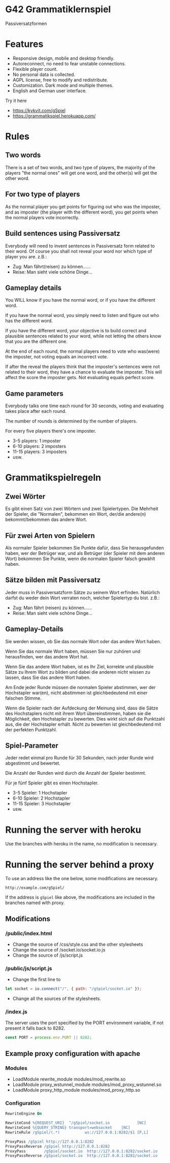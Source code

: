 # G42 Grammatiklernspiel

Passiversatzformen

# Features

- Responsive design, mobile and desktop friendly.
- Autoreconnect, no need to fear unstable connections.
- Flexible player count.
- No personal data is collected.
- AGPL license, free to modify and redistribute.
- Customization. Dark mode and multiple themes.
- English and German user interface.

Try it here
- https://kykvit.com/gSpiel
- https://grammatikspiel.herokuapp.com/

# Rules

## Two words
There is a set of two words, and two type of players, the majority of the players "the normal ones" will get one word, and the other(s) will get the other word.

## For two type of players
As the normal player you get points for figuring out who was the imposter, and as imposter (the player with the different word), you get points when the normal players vote incorrectly.

## Build sentences using Passiversatz
Everybody will need to invent sentences in Passiversatz form related to their word. Of course you shall not reveal your word nor which type of player you are.
z.B.:
- Zug:  Man fährt(reisen) zu können......
- Reise: Man sieht viele schöne Dinge...

## Gameplay details
You WILL know if you have the normal word, or if you have the different word.

If you have the normal word, you simply need to listen and figure out who has the different word.

If you have the different word, your objective is to build correct and plausible sentences related to your word, while not letting the others know that you are the different one.

At the end of each round, the normal players need to vote who was(were) the imposter, not voting equals an incorrect vote.

If after the reveal the players think that the imposter's sentences were not related to their word, they have a chance to evaluate the imposter. This will affect the score the imposter gets. Not evaluating equals perfect score.

## Game parameters
Everybody talks one time each round for 30 seconds, voting and evaluating takes place after each round.

The number of rounds is determined by the number of players.

For every five players there's one imposter.
- 3-5 players: 1 imposter
- 6-10 players: 2 imposters
- 11-15 players: 3 imposters
- usw.

# Grammatikspielregeln

## Zwei Wörter
Es gibt einen Satz von zwei Wörtern und zwei Spielertypen. Die Mehrheit der Spieler, die "Normalen", bekommen ein Wort, der/die andere(n) bekommt/bekommen das andere Wort.

## Für zwei Arten von Spielern
Als normaler Spieler bekommen Sie Punkte dafür, dass Sie herausgefunden haben, wer der Betrüger war, und als Betrüger (der Spieler mit dem anderen Wort) bekommen Sie Punkte, wenn die normalen Spieler falsch gewählt haben.

## Sätze bilden mit Passiversatz
Jeder muss in Passiversatzform Sätze zu seinem Wort erfinden. Natürlich darfst du weder dein Wort verraten noch, welcher Spielertyp du bist.
z.B.:
- Zug:  Man fährt (reisen) zu können......
- Reise: Man sieht viele schöne Dinge...

## Gameplay-Details
Sie werden wissen, ob Sie das normale Wort oder das andere Wort haben.

Wenn Sie das normale Wort haben, müssen Sie nur zuhören und herausfinden, wer das andere Wort hat.

Wenn Sie das andere Wort haben, ist es Ihr Ziel, korrekte und plausible Sätze zu Ihrem Wort zu bilden und dabei die anderen nicht wissen zu lassen, dass Sie das andere Wort haben.

Am Ende jeder Runde müssen die normalen Spieler abstimmen, wer der Hochstapler war(en), nicht abstimmen ist gleichbedeutend mit einer falschen Stimme.

Wenn die Spieler nach der Aufdeckung der Meinung sind, dass die Sätze des Hochstaplers nicht mit ihrem Wort übereinstimmen, haben sie die Möglichkeit, den Hochstapler zu bewerten. Dies wirkt sich auf die Punktzahl aus, die der Hochstapler erhält. Nicht zu bewerten ist gleichbedeutend mit der perfekten Punktzahl.

## Spiel-Parameter
Jeder redet einmal pro Runde für 30 Sekunden, nach jeder Runde wird abgestimmt und bewertet.

Die Anzahl der Runden wird durch die Anzahl der Spieler bestimmt.

Für je fünf Spieler gibt es einen Hochstapler.
- 3-5 Spieler: 1 Hochstapler
- 6-10 Spieler: 2 Hochstapler
- 11-15 Spieler: 3 Hochstapler
- usw.

# Running the server with heroku

Use the branches with heroku in the name, no modification is necessary.

# Running the server behind a proxy

To use an address like the one below, some modifications are necessary. 
```
http://example.com/gSpiel/
```
If the address is ```gSpiel``` like above, the modifications are included in the branches named with proxy.

## Modifications

### /public/index.html

- Change the source of /css/style.css and the other stylesheets
- Change the source of /socket.io/socket.io.js
- Change the source of /js/script.js

### /public/js/script.js

- Change the first line to

```js
let socket = io.connect("/", { path: "/gSpiel/socket.io" });
```
- Change all the sources of the stylesheets.

### /index.js

The server uses the port specified by the PORT environment variable, if not present it falls back to 8282.

```js
const PORT = process.env.PORT || 8282;
```

## Example proxy configuration with apache

### Modules 

- LoadModule rewrite_module modules/mod_rewrite.so
- LoadModule proxy_wstunnel_module modules/mod_proxy_wstunnel.so
- LoadModule proxy_http_module modules/mod_proxy_http.so

### Configuration
```apache
RewriteEngine On

RewriteCond %{REQUEST_URI}  ^/gSpiel/socket.io            [NC]
RewriteCond %{QUERY_STRING} transport=websocket    [NC]
RewriteRule /gSpiel/(.*)           ws://127.0.0.1:8282/$1 [P,L]

ProxyPass /gSpiel http://127.0.0.1:8282
ProxyPassReverse /gSpiel http://127.0.0.1:8282
ProxyPass        /gSpiel/socket.io  http://127.0.0.1:8282/socket.io
ProxyPassReverse /gSpiel/socket.io  http://127.0.0.1:8282/socket.io
```

